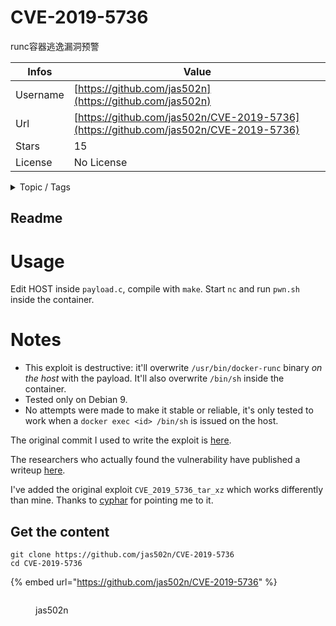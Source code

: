 # CVE-2019-5736

runc容器逃逸漏洞预警

| Infos    | Value                                                              |
| -------- | -------------------------------------------------------------------|
| Username | [https://github.com/jas502n](https://github.com/jas502n) |
| Url      | [https://github.com/jas502n/CVE-2019-5736](https://github.com/jas502n/CVE-2019-5736)                                               |
| Stars    | 15                                                          |
| License  | No License                                                        |

<details>

<summary>Topic / Tags</summary>



</details>

## Readme

# Usage
Edit HOST inside `payload.c`, compile with `make`. Start `nc` and run `pwn.sh` inside the container.

# Notes
- This exploit is destructive: it'll overwrite `/usr/bin/docker-runc` binary *on the host* with the
payload. It'll also overwrite `/bin/sh` inside the container.
- Tested only on Debian 9.
- No attempts were made to make it stable or reliable, it's only tested to work when a `docker exec
<id> /bin/sh` is issued on the host.

The original commit I used to write the exploit is [here](https://github.com/lxc/lxc/commit/6400238d08cdf1ca20d49bafb85f4e224348bf9d).

The researchers who actually found the vulnerability have published a writeup
[here](https://web.archive.org/web/20190213095645/https://blog.dragonsector.pl/2019/02/cve-2019-5736-escape-from-docker-and.html).

I've added the original exploit `CVE_2019_5736_tar_xz` which works differently than mine. Thanks to
[cyphar](https://github.com/cyphar) for pointing me to it.




## Get the content

```
git clone https://github.com/jas502n/CVE-2019-5736
cd CVE-2019-5736
```

{% embed url="https://github.com/jas502n/CVE-2019-5736" %}

<figure><img src="https://avatars.githubusercontent.com/u/16593068?v=4" alt=""><figcaption><p>jas502n</p></figcaption></figure>
